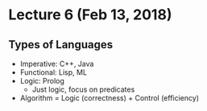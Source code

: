 # Lecture 6 (Feb 13, 2018)
## Types of Languages
* Imperative: C++, Java
* Functional: Lisp, ML
* Logic: Prolog
  * Just logic, focus on predicates
* Algorithm = Logic (correctness) + Control (efficiency)
